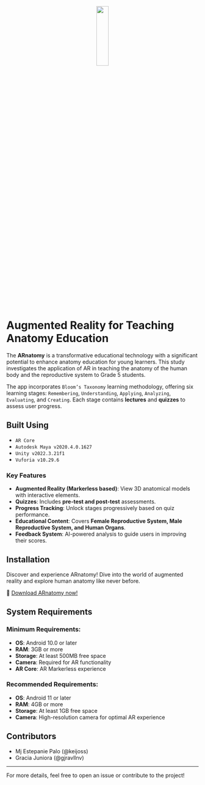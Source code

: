<p align="center" width="100%">
    <img src="https://drive.google.com/uc?export=view&id=1AIEy6GEm9iMjofjI_5fUI_JrKm_q8DnV" width="25%" height="20%"/>
</p>

# Augmented Reality for Teaching Anatomy Education

The **ARnatomy** is a transformative educational technology with a significant potential to enhance anatomy education for young learners. This study investigates the application of AR in teaching the anatomy of the human body and the reproductive system to Grade 5 students.

The app incorporates ```Bloom’s Taxonomy``` learning methodology, offering six learning stages: ```Remembering```, ```Understanding```, ```Applying```, ```Analyzing```, ```Evaluating```, and ```Creating```. Each stage contains **lectures** and **quizzes** to assess user progress.

## Built Using
- ```AR Core```
- ```Autodesk Maya v2020.4.0.1627```
- ```Unity v2022.3.21f1```
- ```Vuforia v10.29.6```
  
### Key Features
- **Augmented Reality (Markerless based)**: View 3D anatomical models with interactive elements.
- **Quizzes**: Includes **pre-test and post-test** assessments.
- **Progress Tracking**: Unlock stages progressively based on quiz performance.
- **Educational Content**: Covers **Female Reproductive System, Male Reproductive System, and Human Organs**.
- **Feedback System**: AI-powered analysis to guide users in improving their scores.
  
## Installation
Discover and experience ARnatomy! Dive into the world of augmented reality and explore human anatomy like never before.

🔗 [Download ARnatomy now!](https://www.mediafire.com/file/yw5dfy867zxdlot/ARnatomy.apk/file)

## System Requirements
### Minimum Requirements:
- **OS**: Android 10.0 or later
- **RAM**: 3GB or more
- **Storage**: At least 500MB free space
- **Camera**: Required for AR functionality
- **AR Core**: AR Markerless experience

### Recommended Requirements:
- **OS**: Android 11 or later
- **RAM**: 4GB or more
- **Storage**: At least 1GB free space
- **Camera**: High-resolution camera for optimal AR experience

## Contributors
- Mj Estepanie Palo (@keijoss)
- Gracia Juniora (@gjravllnv)

---
For more details, feel free to open an issue or contribute to the project!

